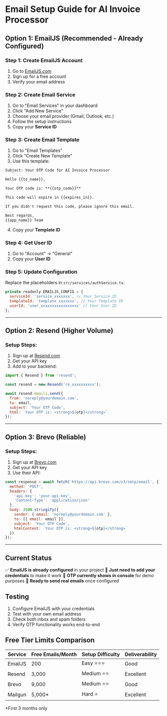 # Email Setup Guide for AI Invoice Processor

## Option 1: EmailJS (Recommended - Already Configured)

### Step 1: Create EmailJS Account
1. Go to [EmailJS.com](https://www.emailjs.com/)
2. Sign up for a free account
3. Verify your email address

### Step 2: Create Email Service
1. Go to "Email Services" in your dashboard
2. Click "Add New Service"
3. Choose your email provider (Gmail, Outlook, etc.)
4. Follow the setup instructions
5. Copy your **Service ID**

### Step 3: Create Email Template
1. Go to "Email Templates"
2. Click "Create New Template"
3. Use this template:

```html
Subject: Your OTP Code for AI Invoice Processor

Hello {{to_name}},

Your OTP code is: **{{otp_code}}**

This code will expire in {{expires_in}}.

If you didn't request this code, please ignore this email.

Best regards,
{{app_name}} Team
```

4. Copy your **Template ID**

### Step 4: Get User ID
1. Go to "Account" → "General"
2. Copy your **User ID**

### Step 5: Update Configuration
Replace the placeholders in `src/services/authService.ts`:

```javascript
private readonly EMAILJS_CONFIG = {
  serviceId: 'service_xxxxxxx', // Your Service ID
  templateId: 'template_xxxxxxx', // Your Template ID
  userId: 'user_xxxxxxxxxxxxxxxxx' // Your User ID
};
```

---

## Option 2: Resend (Higher Volume)

### Setup Steps:
1. Sign up at [Resend.com](https://resend.com/)
2. Get your API key
3. Add to your backend:

```javascript
import { Resend } from 'resend';

const resend = new Resend('re_xxxxxxxxxx');

await resend.emails.send({
  from: 'noreply@yourdomain.com',
  to: email,
  subject: 'Your OTP Code',
  html: `Your OTP is: <strong>${otp}</strong>`
});
```

---

## Option 3: Brevo (Reliable)

### Setup Steps:
1. Sign up at [Brevo.com](https://www.brevo.com/)
2. Get your API key
3. Use their API:

```javascript
const response = await fetch('https://api.brevo.com/v3/smtp/email', {
  method: 'POST',
  headers: {
    'api-key': 'your-api-key',
    'Content-Type': 'application/json'
  },
  body: JSON.stringify({
    sender: { email: 'noreply@yourdomain.com' },
    to: [{ email: email }],
    subject: 'Your OTP Code',
    htmlContent: `Your OTP is: <strong>${otp}</strong>`
  })
});
```

---

## Current Status

✅ **EmailJS is already configured** in your project
🔧 **Just need to add your credentials** to make it work
📧 **OTP currently shows in console** for demo purposes
🚀 **Ready to send real emails** once configured

## Testing

1. Configure EmailJS with your credentials
2. Test with your own email address
3. Check both inbox and spam folders
4. Verify OTP functionality works end-to-end

## Free Tier Limits Comparison

| Service | Free Emails/Month | Setup Difficulty | Deliverability |
|---------|-------------------|------------------|----------------|
| EmailJS | 200 | Easy ⭐⭐⭐ | Good |
| Resend | 3,000 | Medium ⭐⭐ | Excellent |
| Brevo | 9,000 | Medium ⭐⭐ | Good |
| Mailgun | 5,000* | Hard ⭐ | Excellent |

*First 3 months only
